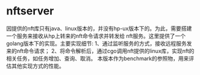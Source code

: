 # nftserver
因提供的nft库只有java、linux版本的，并没有hp-ux版本下的。为此，需要搭建一个服务来接收从hp上转来的nft命令请求并转发给
nft服务。这里提供了一个golang版本下的实现。主要实现细节:
1、通过监听服务的方式，接收远程服务发来的nft命令请求；
2、将命令解析后，通过cgo调用nft提供的linux库，实现nft的相关任务，如任务增加、查询、取消。
本版本作为benchmark的参照物，用来评估其他实现方式的性能。
